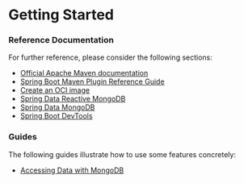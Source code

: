 # Getting Started

### Reference Documentation
For further reference, please consider the following sections:

* [Official Apache Maven documentation](https://maven.apache.org/guides/index.html)
* [Spring Boot Maven Plugin Reference Guide](https://docs.spring.io/spring-boot/docs/2.3.2.RELEASE/maven-plugin/reference/html/)
* [Create an OCI image](https://docs.spring.io/spring-boot/docs/2.3.2.RELEASE/maven-plugin/reference/html/#build-image)
* [Spring Data Reactive MongoDB](https://docs.spring.io/spring-boot/docs/2.3.2.RELEASE/reference/htmlsingle/#boot-features-mongodb)
* [Spring Data MongoDB](https://docs.spring.io/spring-boot/docs/2.3.2.RELEASE/reference/htmlsingle/#boot-features-mongodb)
* [Spring Boot DevTools](https://docs.spring.io/spring-boot/docs/2.3.2.RELEASE/reference/htmlsingle/#using-boot-devtools)

### Guides
The following guides illustrate how to use some features concretely:

* [Accessing Data with MongoDB](https://spring.io/guides/gs/accessing-data-mongodb/)

